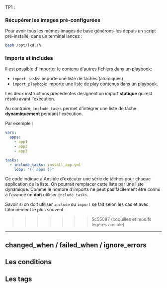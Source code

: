 TP1 :
### Récupérer les images pré-configurées

Pour avoir tous les mêmes images de base générons-les depuis un script pré-installé, dans un terminal lancez :
```bash
bash /opt/lxd.sh
``` 


### Imports et includes

Il est possible d'importer le contenu d'autres fichiers dans un playbook:

- `import_tasks`: importe une liste de tâches (atomiques)
- `import_playbook`: importe une liste de play contenus dans un playbook.

Les deux instructions précédentes désignent un import **statique** qui est résolu avant l'exécution.

Au contraire, `include_tasks` permet d'intégrer une liste de tâche **dynamiquement** pendant l'exécution.

Par exemple :

```yaml
vars:
  apps:
    - app1
    - app2
    - app3

tasks:
  - include_tasks: install_app.yml
    loop: "{{ apps }}"
```

Ce code indique à Ansible d'exécuter une série de tâches pour chaque application de la liste. On pourrait remplacer cette liste par une liste dynamique. Comme le nombre d'imports ne peut pas facilement être connu à l'avance on **doit** utiliser `include_tasks`.

Savoir si on doit utiliser `include` ou `import` se fait selon les cas et avec tâtonnement le plus souvent.
>>>>>>> 5c55087 (coquilles et modifs légères ansible)

---


## changed_when / failed_when / ignore_errors

## Les conditions

## Les tags


